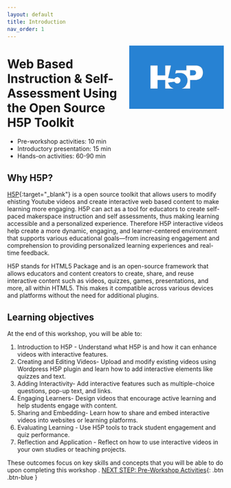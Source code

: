 ```yaml
---
layout: default
title: Introduction 
nav_order: 1
---
```

<img src="images/h5p.png" style="float:right;width:220px" alt="H5P logo"> 

# Web Based Instruction & Self-Assessment Using the Open Source H5P Toolkit

- Pre-workshop activities: 10 min 
- Introductory presentation: 15 min
- Hands-on activities: 60-90 min

## Why H5P? 

[H5P](https://h5p.org/){:target="_blank"} is a open source toolkit that allows users to modify ehisting Youtube videos and create interactive web based content to make learning more engaging. H5P can act as a tool for educators to create self-paced makerspace instruction and self assessments, thus making learning accessible and a personalized experience. 
Therefore H5P interactive videos help create a more dynamic, engaging, and learner-centered environment that supports various educational goals—from increasing engagement and comprehension to providing personalized learning experiences and real-time feedback.

H5P stands for HTML5 Package and is an open-source framework that allows educators and content creators to create, share, and reuse interactive content such as videos, quizzes, games, presentations, and more, all within HTML5. This makes it compatible across various devices and platforms without the need for additional plugins.

## Learning objectives

At the end of this workshop, you will be able to:

1. Introduction to H5P - Understand what H5P is and how it can enhance videos with interactive features.
2. Creating and Editing Videos- Upload and modify existing videos using Wordpress H5P plugin and learn how to add interactive elements like quizzes and text.
3. Adding Interactivity- Add interactive features such as multiple-choice questions, pop-up text, and links.
4. Engaging Learners- Design videos that encourage active learning and help students engage with content.
5. Sharing and Embedding- Learn how to share and embed interactive videos into websites or learning platforms.
6. Evaluating Learning - Use H5P tools to track student engagement and quiz performance.
7. Reflection and Application - Reflect on how to use interactive videos in your own studies or teaching projects.

These outcomes focus on key skills and concepts that you will be able to do upon completing this workshop 
.
[NEXT STEP: Pre-Workshop Activities](pre-workshop.html){: .btn .btn-blue }
